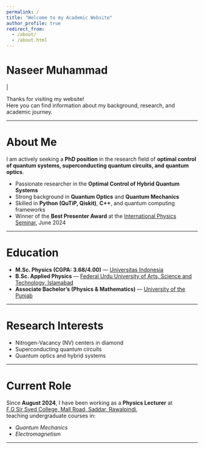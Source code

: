```yaml
---
permalink: /
title: "Welcome to my Academic Website"
author_profile: true
redirect_from: 
  - /about/
  - /about.html
---
```

<link href="https://fonts.googleapis.com/css2?family=Montserrat:wght@700;900&display=swap" rel="stylesheet">

<div class="homepage-header">
  <div class="cinematic-box">
    <h1 class="animated-name">Naseer Muhammad</h1>
    <p class="animated-title">
      <span id="typed-subtitle">|</span>
    </p>
  </div>
</div>




Thanks for visiting my website!  
Here you can find information about my background, research, and academic journey.

---

# About Me

I am actively seeking a **PhD position** in the research field of **optimal control of quantum systems, superconducting quantum circuits, and quantum optics**.  

- Passionate researcher in the **Optimal Control of Hybrid Quantum Systems**  
- Strong background in **Quantum Optics** and **Quantum Mechanics**  
- Skilled in **Python (QuTiP, Qiskit)**, **C++**, and quantum computing frameworks  
- Winner of the **Best Presenter Award** at the [International Physics Seminar](https://ips2024.snf-unj.ac.id/), June 2024  

---

# Education

- **M.Sc. Physics (CGPA: 3.68/4.00)** — [Universitas Indonesia](https://www.ui.ac.id/en/)  
- **B.Sc. Applied Physics** — [Federal Urdu University of Arts, Science and Technology, Islamabad](https://fuuastisb.edu.pk/)  
- **Associate Bachelor’s (Physics & Mathematics)** — [University of the Punjab](https://www.pu.edu.pk/)  

---

#  Research Interests

- Nitrogen-Vacancy (NV) centers in diamond  
- Superconducting quantum circuits  
- Quantum optics and hybrid systems  

---

# Current Role

Since **August 2024**, I have been working as a **Physics Lecturer** at  
[F.G Sir Syed College, Mall Road, Saddar, Rawalpindi](https://fgssc.edu.pk/),  
teaching undergraduate courses in:  
- *Quantum Mechanics*  
- *Electromagnetism*  

---
<script>
const subtitles = [
  "Physicist",
  "Quantum Systems",
  "Quantum Optics",
  "Quantum Computing"
];

let i = 0;
let j = 0;
let currentText = "";
let isDeleting = false;
const typingSpeed = 120;
const pauseTime = 1500;

function type() {
  const subtitle = subtitles[i];
  if (isDeleting) {
    currentText = subtitle.substring(0, j--);
  } else {
    currentText = subtitle.substring(0, j++);
  }

  document.getElementById("typed-subtitle").textContent = currentText;

  if (!isDeleting && j === subtitle.length + 1) {
    isDeleting = true;
    setTimeout(type, pauseTime);
  } else if (isDeleting && j === 0) {
    isDeleting = false;
    i = (i + 1) % subtitles.length;
    setTimeout(type, 300);
  } else {
    setTimeout(type, typingSpeed);
  }
}

type();
</script>


